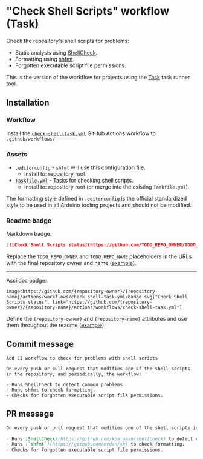 # "Check Shell Scripts" workflow (Task)

Check the repository's shell scripts for problems:

- Static analysis using [ShellCheck](https://github.com/koalaman/shellcheck).
- Formatting using [shfmt](https://github.com/mvdan/sh).
- Forgotten executable script file permissions.

This is the version of the workflow for projects using the [Task](https://taskfile.dev/#/) task runner tool.

## Installation

### Workflow

Install the [`check-shell-task.yml`](check-shell-task.yml) GitHub Actions workflow to `.github/workflows/`

### Assets

- [`.editorconfig`](assets/general/.editorconfig) - `shfmt` will use this [configuration file](https://editorconfig.org/).
  - Install to: repository root
- [`Taskfile.yml`](assets/check-shell-task/Taskfile.yml) - Tasks for checking shell scripts.
  - Install to: repository root (or merge into the existing `Taskfile.yml`).

The formatting style defined in `.editorconfig` is the official standardized style to be used in all Arduino tooling projects and should not be modified.

### Readme badge

Markdown badge:

```markdown
[![Check Shell Scripts status](https://github.com/TODO_REPO_OWNER/TODO_REPO_NAME/actions/workflows/check-shell-task.yml/badge.svg)](https://github.com/TODO_REPO_OWNER/TODO_REPO_NAME/actions/workflows/check-shell-task.yml)
```

Replace the `TODO_REPO_OWNER` and `TODO_REPO_NAME` placeholders in the URLs with the final repository owner and name ([example](https://raw.githubusercontent.com/arduino-libraries/ArduinoIoTCloud/master/README.md)).

---

Asciidoc badge:

```adoc
image:https://github.com/{repository-owner}/{repository-name}/actions/workflows/check-shell-task.yml/badge.svg["Check Shell Scripts status", link="https://github.com/{repository-owner}/{repository-name}/actions/workflows/check-shell-task.yml"]
```

Define the `{repository-owner}` and `{repository-name}` attributes and use them throughout the readme ([example](https://raw.githubusercontent.com/arduino-libraries/WiFiNINA/master/README.adoc)).

## Commit message

```
Add CI workflow to check for problems with shell scripts

On every push or pull request that modifies one of the shell scripts in the repository, and periodically, the workflow:

- Runs ShellCheck to detect common problems.
- Runs shfmt to check formatting.
- Checks for forgotten executable script file permissions.
```

## PR message

```markdown
On every push or pull request that modifies one of the shell scripts in the repository, and periodically, the workflow:

- Runs [ShellCheck](https://github.com/koalaman/shellcheck) to detect common problems.
- Runs [`shfmt`](https://github.com/mvdan/sh) to check formatting.
- Checks for forgotten executable script file permissions.
```
